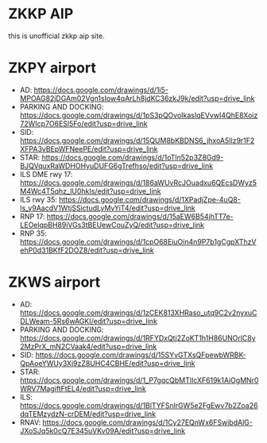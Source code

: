 # ZKKP AIP
this is unofficial zkkp aip site.

# ZKPY airport
- AD: https://docs.google.com/drawings/d/1i5-MPOAG82jDGAm02Vgn1sIow4qArLh8jdKC36zkJ9k/edit?usp=drive_link
- PARKING AND DOCKING: https://docs.google.com/drawings/d/1pS3pQOvoIkasIqEVvwI4QhE8Xoiz72WIcp7O6ESl5Fo/edit?usp=drive_link
- SID: https://docs.google.com/drawings/d/15QUM8bKBDNS6_jhxoA5Ilz9r1F2XFPA3vBEpWFNeePE/edit?usp=drive_link
- STAR: https://docs.google.com/drawings/d/1oTln52p3Z8Gd9-BJQVquxRaWDHOHyuDUFG6gTrefhso/edit?usp=drive_link
- ILS DME rwy 17: https://docs.google.com/drawings/d/186aWUvRcJOuadxu6QEcsDWyz5M4Wc4T5qhz_lU0hkIs/edit?usp=drive_link
- ILS rwy 35: https://docs.google.com/drawings/d/1XPadjZpe-4uQ8-ls_y9AacdV1WtjSSictudLyMvYiT4/edit?usp=drive_link
- RNP 17: https://docs.google.com/drawings/d/15aEW6B54jhTT7e-LEOelqpBH89iVGs3tBEUewCouZyQ/edit?usp=drive_link
- RNP 35: https://docs.google.com/drawings/d/1cpO68EiuOin4n9P7b1gCgpXThzVehP0d31BKfF2DOZ8/edit?usp=drive_link

# ZKWS airport
- AD: https://docs.google.com/drawings/d/1zCEK813XHRaso_utq9C2v2nyxuCDLWeam-5Rs6wAGKI/edit?usp=drive_link
- PARKING AND DOCKING: https://docs.google.com/drawings/d/1RFYDxQtj2ZoKT1h1H86UNOrlC8y2MzPrX_mN2CVaak4/edit?usp=drive_link
- SID: https://docs.google.com/drawings/d/15SYvGTXsQFpewbWRBK-QpAoeYWUy3Xj9zZ8UHC4CBHE/edit?usp=drive_link
- STAR: https://docs.google.com/drawings/d/1_P7gqcQbMTlIcXF619k1AiOgMNr0WRV7MagiftFtEL4/edit?usp=drive_link
- ILS: https://docs.google.com/drawings/d/1BlTYFSnlrGW5e2FgEwv7b2Zoa26dqTEMzydzN-crDEM/edit?usp=drive_link
- RNAV: https://docs.google.com/drawings/d/1Cy27EQnWx6FSwibdAlG-JXoSJq5k0cQ7E345uVKv09A/edit?usp=drive_link
